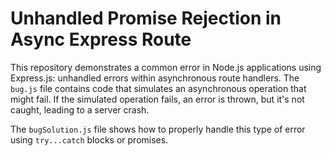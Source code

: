 # Unhandled Promise Rejection in Async Express Route

This repository demonstrates a common error in Node.js applications using Express.js: unhandled errors within asynchronous route handlers. The `bug.js` file contains code that simulates an asynchronous operation that might fail. If the simulated operation fails, an error is thrown, but it's not caught, leading to a server crash.

The `bugSolution.js` file shows how to properly handle this type of error using `try...catch` blocks or promises.